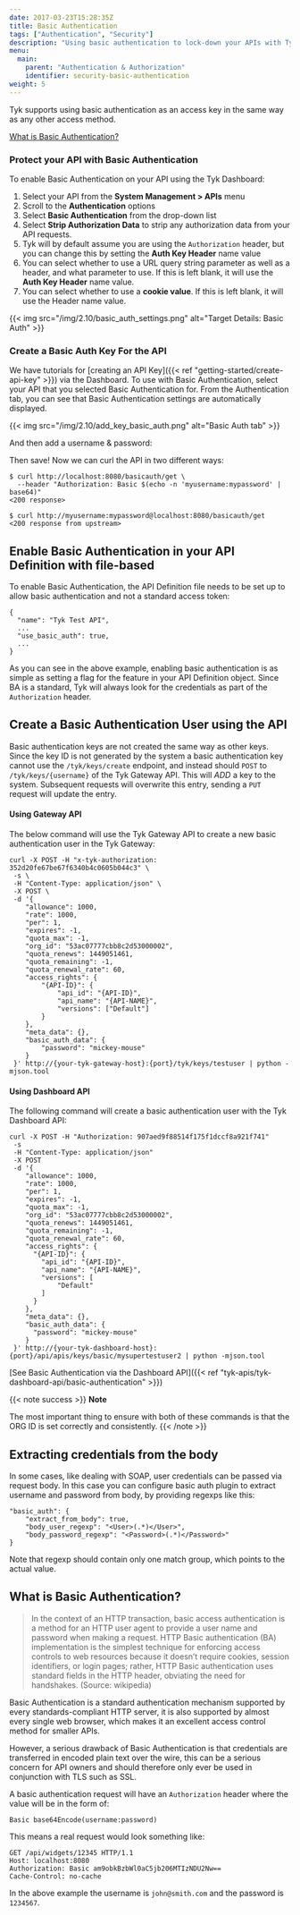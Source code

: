 ```yaml
---
date: 2017-03-23T15:28:35Z
title: Basic Authentication
tags: ["Authentication", "Security"]
description: "Using basic authentication to lock-down your APIs with Tyk"
menu:
  main:
    parent: "Authentication & Authorization"
    identifier: security-basic-authentication
weight: 5 
---
```


Tyk supports using basic authentication as an access key in the same way as any other access method.

[What is Basic Authentication?](#what-is-basic-authentication)

### Protect your API with Basic Authentication
To enable Basic Authentication on your API using the Tyk Dashboard:

1. Select your API from the **System Management > APIs** menu
2. Scroll to the **Authentication** options
3. Select **Basic Authentication** from the drop-down list
4. Select **Strip Authorization Data** to strip any authorization data from your API requests.
5. Tyk will by default assume you are using the `Authorization` header, but you can change this by setting the **Auth Key Header** name value
6. You can select whether to use a URL query string parameter as well as a header, and what parameter to use. If this is left blank, it will use the **Auth Key Header** name value.
7. You can select whether to use a **cookie value**. If this is left blank, it will use the Header name value.

{{< img src="/img/2.10/basic_auth_settings.png" alt="Target Details: Basic Auth" >}}

### Create a Basic Auth Key For the API

We have tutorials for [creating an API Key]({{< ref "getting-started/create-api-key" >}}) via the Dashboard. To use with Basic Authentication, select your API that you selected Basic Authentication for. From the Authentication tab, you can see that Basic Authentication settings are automatically displayed.

{{< img src="/img/2.10/add_key_basic_auth.png" alt="Basic Auth tab" >}}

And then add a username & password:


Then save!  Now we can curl the API in two different ways:

```
$ curl http://localhost:8080/basicauth/get \
  --header "Authorization: Basic $(echo -n 'myusername:mypassword' | base64)"
<200 response>

$ curl http://myusername:mypassword@localhost:8080/basicauth/get
<200 response from upstream>
```

## Enable Basic Authentication in your API Definition with file-based

To enable Basic Authentication, the API Definition file needs to be set up to allow basic authentication and not a standard access token:

```{.copyWrapper}
{
  "name": "Tyk Test API",
  ...
  "use_basic_auth": true,
  ...
}
```

As you can see in the above example, enabling basic authentication is as simple as setting a flag for the feature in your API Definition object. Since BA is a standard, Tyk will always look for the credentials as part of the `Authorization` header.

## Create a Basic Authentication User using the API

Basic authentication keys are not created the same way as other keys. Since the key ID is not generated by the system a basic authentication key cannot use the `/tyk/keys/create` endpoint, and instead should `POST` to `/tyk/keys/{username}` of the Tyk Gateway API. This will *ADD* a key to the system. Subsequent requests will overwrite this entry, sending a `PUT` request will update the entry.


#### Using Gateway API
The below command will use the Tyk Gateway API to create a new basic authentication user in the Tyk Gateway:

```{.copyWrapper}
curl -X POST -H "x-tyk-authorization: 352d20fe67be67f6340b4c0605b044c3" \
 -s \
 -H "Content-Type: application/json" \
 -X POST \
 -d '{
    "allowance": 1000,
    "rate": 1000,
    "per": 1,
    "expires": -1,
    "quota_max": -1,
    "org_id": "53ac07777cbb8c2d53000002",
    "quota_renews": 1449051461,
    "quota_remaining": -1,
    "quota_renewal_rate": 60,
    "access_rights": {
        "{API-ID}": {
            "api_id": "{API-ID}",
            "api_name": "{API-NAME}",
            "versions": ["Default"]
        }
    },
    "meta_data": {},
    "basic_auth_data": {
        "password": "mickey-mouse"
    }
 }' http://{your-tyk-gateway-host}:{port}/tyk/keys/testuser | python -mjson.tool
```

#### Using Dashboard API

The following command will create a basic authentication  user with the Tyk Dashboard API:

```{.copyWrapper}
curl -X POST -H "Authorization: 907aed9f88514f175f1dccf8a921f741"
 -s
 -H "Content-Type: application/json"
 -X POST
 -d '{
    "allowance": 1000,
    "rate": 1000,
    "per": 1,
    "expires": -1,
    "quota_max": -1,
    "org_id": "53ac07777cbb8c2d53000002",
    "quota_renews": 1449051461,
    "quota_remaining": -1,
    "quota_renewal_rate": 60,
    "access_rights": {
      "{API-ID}": {
        "api_id": "{API-ID}", 
        "api_name": "{API-NAME}", 
        "versions": [
            "Default"
        ]
      }
    },
    "meta_data": {},
    "basic_auth_data": {
      "password": "mickey-mouse"
    }
 }' http://{your-tyk-dashboard-host}:{port}/api/apis/keys/basic/mysupertestuser2 | python -mjson.tool
```

[See Basic Authentication via the Dashboard API]({{< ref "tyk-apis/tyk-dashboard-api/basic-authentication" >}})

{{< note success >}}
**Note**  

The most important thing to ensure with both of these commands is that the ORG ID is set correctly and consistently.
{{< /note >}}


## Extracting credentials from the body

In some cases, like dealing with SOAP, user credentials can be passed via request body. In this case you can configure basic auth plugin to extract username and password from body, by providing regexps like this:

```{.copyWrapper}
"basic_auth": {
    "extract_from_body": true,
    "body_user_regexp": "<User>(.*)</User>",
    "body_password_regexp": "<Password>(.*)</Password>"
}
```

Note that regexp should contain only one match group, which points to the actual value.

## What is Basic Authentication?

> In the context of an HTTP transaction, basic access authentication is a method for an HTTP user agent to provide a user name and password when making a request. HTTP Basic authentication (BA) implementation is the simplest technique for enforcing access controls to web resources because it doesn’t require cookies, session identifiers, or login pages; rather, HTTP Basic authentication uses standard fields in the HTTP header, obviating the need for handshakes. (Source: wikipedia)

Basic Authentication is a standard authentication mechanism supported by every standards-compliant HTTP server, it is also supported by almost every single web browser, which makes it an excellent access control method for smaller APIs.

However, a serious drawback of Basic Authentication is that credentials are transferred in encoded plain text over the wire, this can be a serious concern for API owners and should therefore only ever be used in conjunction with TLS such as SSL.

A basic authentication request will have an `Authorization` header where the value will be in the form of:

```
Basic base64Encode(username:password)
```

This means a real request would look something like:

```
GET /api/widgets/12345 HTTP/1.1
Host: localhost:8080
Authorization: Basic am9obkBzbWl0aC5jb206MTIzNDU2Nw==
Cache-Control: no-cache
```

In the above example the username is `john@smith.com` and the password is `1234567`.
